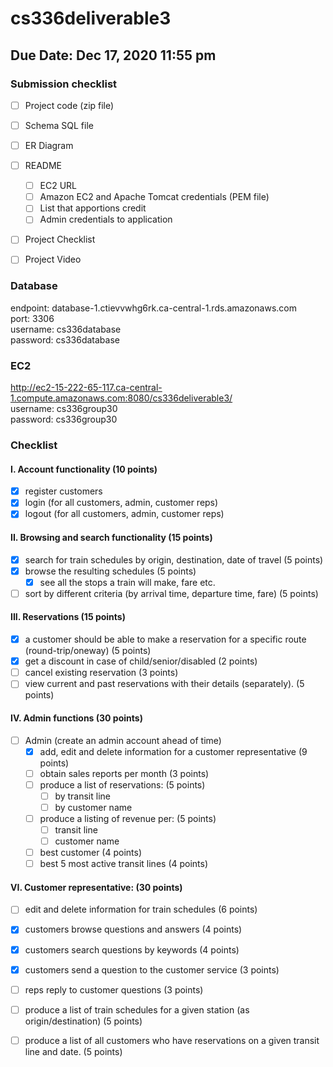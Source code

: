 # cs336deliverable3

## Due Date: Dec 17, 2020 11:55 pm

### Submission checklist
- [ ] Project code (zip file)
- [ ] Schema SQL file
- [ ] ER Diagram
- [ ] README
  - [ ] EC2 URL
  - [ ] Amazon EC2 and Apache Tomcat credentials (PEM file)
  - [ ] List that apportions credit
  - [ ] Admin credentials to application 
- [ ] Project Checklist
- [ ] Project Video


### Database
endpoint: database-1.ctievvwhg6rk.ca-central-1.rds.amazonaws.com  
port: 3306  
username: cs336database  
password: cs336database  

### EC2 
http://ec2-15-222-65-117.ca-central-1.compute.amazonaws.com:8080/cs336deliverable3/  
username: cs336group30  
password: cs336group30  

### Checklist
#### I. Account functionality (10 points)
- [X] register customers
- [X] login (for all customers, admin, customer reps)
- [X] logout (for all customers, admin, customer reps)

#### II. Browsing and search functionality (15 points)
- [X] search for train schedules by origin, destination, date of travel (5 points)
- [X] browse the resulting schedules (5 points)
  - [X] see all the stops a train will make, fare etc.
- [ ] sort by different criteria (by arrival time, departure time, fare) (5 points)

#### III. Reservations (15 points)
- [X] a customer should be able to make a reservation for a specific route (round-trip/oneway) (5 points)
- [X] get a discount in case of child/senior/disabled (2 points)
- [ ] cancel existing reservation (3 points)
- [ ] view current and past reservations with their details (separately). (5 points)

#### IV. Admin functions (30 points)
- [ ] Admin (create an admin account ahead of time)
  - [X] add, edit and delete information for a customer representative (9 points)
  - [ ] obtain sales reports per month (3 points)
  - [ ] produce a list of reservations: (5 points)
    - [ ] by transit line
    - [ ] by customer name
  - [ ] produce a listing of revenue per: (5 points)
    - [ ] transit line
    - [ ] customer name
  - [ ] best customer (4 points)
  - [ ] best 5 most active transit lines (4 points)

#### VI. Customer representative: (30 points)
- [ ] edit and delete information for train schedules (6 points)
- [X] customers browse questions and answers (4 points)
- [X] customers search questions by keywords (4 points)
- [X] customers send a question to the customer service (3 points)
- [ ] reps reply to customer questions (3 points)
- [ ] produce a list of train schedules for a given station (as origin/destination) (5 points)
- [ ] produce a list of all customers who have reservations on a given transit line and date. (5 points)

